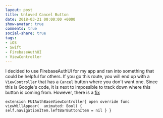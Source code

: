 ```yaml
---
layout: post
title: Unloved Cancel Button
date: 2018-03-21 00:00:00 +0000
show-avatar: true
comments: true
social-share: true
tags:
- iOS
- Swift
- FirebaseAuthUI
- ViewController
---
```

I decided to use FirebaseAuthUI for my app and ran into something that could be helpful for others.  If you go this route, you will end up with a `ViewController` that has a `Cancel` button where you don't want one.  Since this is Google's code, it is next to impossible to track down where this button is coming from.  However, there is a [fix](https://stackoverflow.com/questions/43411117/firebaseui-ios-remove-cancel-button)

`extension FUIAuthBaseViewController{
  open override func viewWillAppear(_ animated: Bool) {
    self.navigationItem.leftBarButtonItem = nil
  }
}`

